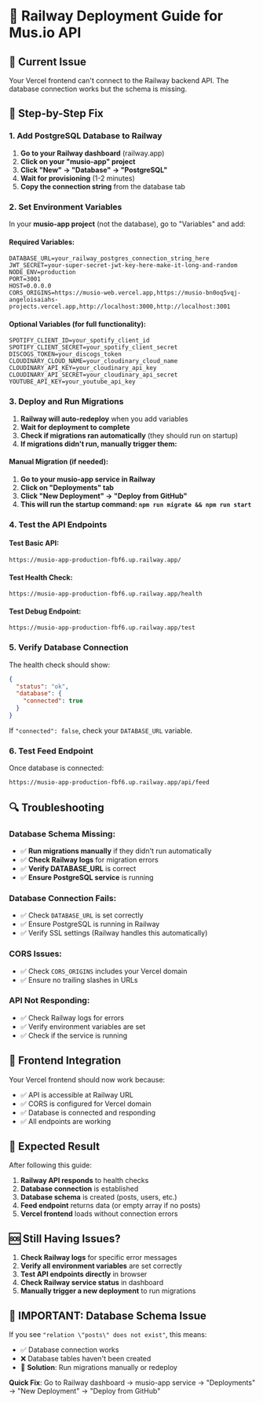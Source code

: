 # 🚂 Railway Deployment Guide for Mus.io API

## 🚨 Current Issue

Your Vercel frontend can't connect to the Railway backend API. The database connection works but the schema is missing.

## 🔧 Step-by-Step Fix

### 1. Add PostgreSQL Database to Railway

1. **Go to your Railway dashboard** (railway.app)
2. **Click on your "musio-app" project**
3. **Click "New" → "Database" → "PostgreSQL"**
4. **Wait for provisioning** (1-2 minutes)
5. **Copy the connection string** from the database tab

### 2. Set Environment Variables

In your **musio-app project** (not the database), go to "Variables" and add:

#### Required Variables:

```
DATABASE_URL=your_railway_postgres_connection_string_here
JWT_SECRET=your-super-secret-jwt-key-here-make-it-long-and-random
NODE_ENV=production
PORT=3001
HOST=0.0.0.0
CORS_ORIGINS=https://musio-web.vercel.app,https://musio-bn0oq5vqj-angeloisaiahs-projects.vercel.app,http://localhost:3000,http://localhost:3001
```

#### Optional Variables (for full functionality):

```
SPOTIFY_CLIENT_ID=your_spotify_client_id
SPOTIFY_CLIENT_SECRET=your_spotify_client_secret
DISCOGS_TOKEN=your_discogs_token
CLOUDINARY_CLOUD_NAME=your_cloudinary_cloud_name
CLOUDINARY_API_KEY=your_cloudinary_api_key
CLOUDINARY_API_SECRET=your_cloudinary_api_secret
YOUTUBE_API_KEY=your_youtube_api_key
```

### 3. Deploy and Run Migrations

1. **Railway will auto-redeploy** when you add variables
2. **Wait for deployment to complete**
3. **Check if migrations ran automatically** (they should run on startup)
4. **If migrations didn't run, manually trigger them:**

#### Manual Migration (if needed):

1. **Go to your musio-app service in Railway**
2. **Click on "Deployments" tab**
3. **Click "New Deployment" → "Deploy from GitHub"**
4. **This will run the startup command: `npm run migrate && npm run start`**

### 4. Test the API Endpoints

#### Test Basic API:

```
https://musio-app-production-fbf6.up.railway.app/
```

#### Test Health Check:

```
https://musio-app-production-fbf6.up.railway.app/health
```

#### Test Debug Endpoint:

```
https://musio-app-production-fbf6.up.railway.app/test
```

### 5. Verify Database Connection

The health check should show:

```json
{
  "status": "ok",
  "database": {
    "connected": true
  }
}
```

If `"connected": false`, check your `DATABASE_URL` variable.

### 6. Test Feed Endpoint

Once database is connected:

```
https://musio-app-production-fbf6.up.railway.app/api/feed
```

## 🔍 Troubleshooting

### Database Schema Missing:

- ✅ **Run migrations manually** if they didn't run automatically
- ✅ **Check Railway logs** for migration errors
- ✅ **Verify DATABASE_URL** is correct
- ✅ **Ensure PostgreSQL service** is running

### Database Connection Fails:

- ✅ Check `DATABASE_URL` is set correctly
- ✅ Ensure PostgreSQL is running in Railway
- ✅ Verify SSL settings (Railway handles this automatically)

### CORS Issues:

- ✅ Check `CORS_ORIGINS` includes your Vercel domain
- ✅ Ensure no trailing slashes in URLs

### API Not Responding:

- ✅ Check Railway logs for errors
- ✅ Verify environment variables are set
- ✅ Check if the service is running

## 📱 Frontend Integration

Your Vercel frontend should now work because:

- ✅ API is accessible at Railway URL
- ✅ CORS is configured for Vercel domain
- ✅ Database is connected and responding
- ✅ All endpoints are working

## 🎯 Expected Result

After following this guide:

1. **Railway API responds** to health checks
2. **Database connection** is established
3. **Database schema** is created (posts, users, etc.)
4. **Feed endpoint** returns data (or empty array if no posts)
5. **Vercel frontend** loads without connection errors

## 🆘 Still Having Issues?

1. **Check Railway logs** for specific error messages
2. **Verify all environment variables** are set correctly
3. **Test API endpoints directly** in browser
4. **Check Railway service status** in dashboard
5. **Manually trigger a new deployment** to run migrations

## 🚨 IMPORTANT: Database Schema Issue

If you see `"relation \"posts\" does not exist"`, this means:

- ✅ Database connection works
- ❌ Database tables haven't been created
- 🔧 **Solution**: Run migrations manually or redeploy

**Quick Fix**: Go to Railway dashboard → musio-app service → "Deployments" → "New Deployment" → "Deploy from GitHub"

